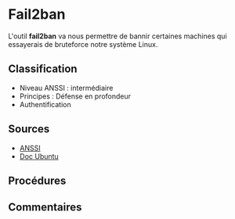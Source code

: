 # Fail2ban

L'outil __fail2ban__ va nous permettre de bannir certaines machines qui essayerais de bruteforce notre système Linux.

## Classification

* Niveau ANSSI : intermédiaire
* Principes : Défense en profondeur
* Authentification

## Sources

* [ANSSI](https://www.ssi.gouv.fr/uploads/2016/01/linux_configuration-fr-v1.2.pdf)
* [Doc Ubuntu](https://doc.ubuntu-fr.org/fail2ban)

## Procédures


## Commentaires